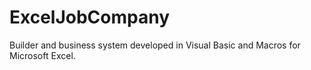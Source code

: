 # ExcelJobCompany
Builder and business system developed in Visual Basic and Macros for Microsoft Excel.
